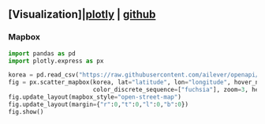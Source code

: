 ## [Visualization]|[plotly](https://plotly.com/python/) | [github](https://github.com/plotly/plotly.py)

### Mapbox
```python
import pandas as pd
import plotly.express as px

korea = pd.read_csv("https://raw.githubusercontent.com/ailever/openapi/master/csv/korea.csv")
fig = px.scatter_mapbox(korea, lat="latitude", lon="longitude", hover_name="landmark", hover_data=["city"],
                        color_discrete_sequence=["fuchsia"], zoom=3, height=300)
fig.update_layout(mapbox_style="open-street-map")
fig.update_layout(margin={"r":0,"t":0,"l":0,"b":0})
fig.show()
```
